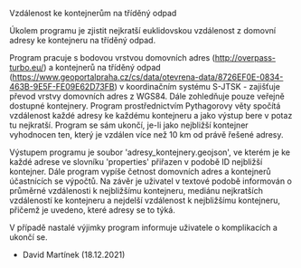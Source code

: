 Vzdálenost ke kontejnerům na tříděný odpad

Úkolem programu je zjistit nejkratší euklidovskou vzdálenost z domovní adresy ke kontejneru na tříděný odpad. 

Program pracuje s bodovou vrstvou domovních adres (http://overpass-turbo.eu/) a kontejnerů na tříděný odpad
(https://www.geoportalpraha.cz/cs/data/otevrena-data/8726EF0E-0834-463B-9E5F-FE09E62D73FB) v koordinačním
systému S-JTSK - zajišťuje převod vrstvy domovních adres z WGS84. Dále zohledňuje pouze veřejně dostupné
kontejnery. Program prostřednictvím Pythagorovy věty spočítá vzdálenost každé adresy ke každému kontejneru a jako výstup
bere v potaz tu nejkratší. Program se sám ukončí, je-li jako nejbližší kontejner vyhodnocen ten, který je vzdálen více 
než 10 km od právě řešené adresy.

Výstupem programu je soubor 'adresy_kontejnery.geojson', ve kterém je ke každé adrese ve slovníku 'properties' přiřazen
v podobě ID nejbližší kontejner. Dále program vypíše četnost domovních adres a kontejnerů účastnících se výpočtů. Na 
závěr je uživatel v textové podobě informován o průměrné vzdálenosti k nejbližšímu kontejneru, mediánu nejkratších
vzdáleností ke kontejneru a nejdelší vzdálenost k nejbližšímu kontejneru, přičemž je uvedeno, které adresy se to týká.

V případě nastalé výjimky program informuje uživatele o komplikacích a ukončí se.

- David Martínek (18.12.2021)